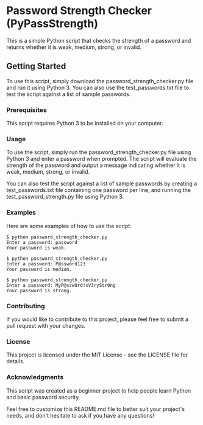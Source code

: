 # Password Strength Checker (PyPassStrength)

This is a simple Python script that checks the strength of a password and returns whether it is weak, medium, strong, or invalid.

## Getting Started

To use this script, simply download the password_strength_checker.py file and run it using Python 3. You can also use the test_passwords.txt file to test the script against a list of sample passwords.

### Prerequisites
This script requires Python 3 to be installed on your computer.

### Usage
To use the script, simply run the password_strength_checker.py file using Python 3 and enter a password when prompted. The script will evaluate the strength of the password and output a message indicating whether it is weak, medium, strong, or invalid.

You can also test the script against a list of sample passwords by creating a test_passwords.txt file containing one password per line, and running the test_password_strength.py file using Python 3.

### Examples

Here are some examples of how to use the script:

```
$ python password_strength_checker.py
Enter a password: password
Your password is weak.

$ python password_strength_checker.py
Enter a password: P@ssword123
Your password is medium.

$ python password_strength_checker.py
Enter a password: MyP@ssw0rd!sV3ryStr0ng
Your password is strong.
```

### Contributing

If you would like to contribute to this project, please feel free to submit a pull request with your changes.

### License

This project is licensed under the MIT License - see the LICENSE file for details.

### Acknowledgments

This script was created as a beginner project to help people learn Python and basic password security.

Feel free to customize this README.md file to better suit your project's needs, and don't hesitate to ask if you have any questions!

